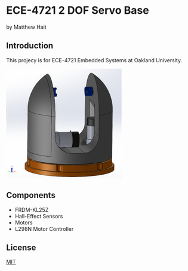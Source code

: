 # ECE-4721 2 DOF Servo Base

by Matthew Hait


## Introduction

This projecy is for ECE-4721 Embedded Systems at Oakland University. 

![image](https://raw.githubusercontent.com/matt0hait/ECE-4721-2DOF-Servo-Base/main/Source%20Files%20(Pics%20-%20Videos%20-%20Diagrams)/Assembly.png)

## Components
- FRDM-KL25Z
- Hall-Effect Sensors
- Motors
- L298N Motor Controller

## License

[MIT](LICENSE)